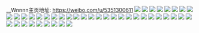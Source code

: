 __Wnnnn主页地址: https://weibo.com/u/5351300611 
![](https://wx4.sinaimg.cn/mw2000/005Q9vKbly1h94eafn0rhj30zu25oqms.jpg) 
![](https://wx4.sinaimg.cn/mw2000/005Q9vKbly1h949mhvnmwj32dc35snpe.jpg) 
![](https://wx4.sinaimg.cn/mw2000/005Q9vKbly1h87bhtahkxj30u0140qas.jpg) 
![](https://wx4.sinaimg.cn/mw2000/005Q9vKbly1h87bkgrulrj30u0140q43.jpg) 
![](https://wx4.sinaimg.cn/mw2000/005Q9vKbly1h87blx67gsj30u01hek1m.jpg) 
![](https://wx4.sinaimg.cn/mw2000/005Q9vKbly1h87bkr5okij30tw1h4k3j.jpg) 
![](https://wx4.sinaimg.cn/mw2000/005Q9vKbly1h87bu15sjmj30u0140alc.jpg) 
![](https://wx4.sinaimg.cn/mw2000/005Q9vKbly1h87bsja8o5j30u0140qcf.jpg) 
![](https://wx4.sinaimg.cn/mw2000/005Q9vKbly1h87bu1c1m8j30u014047t.jpg) 
![](https://wx4.sinaimg.cn/mw2000/005Q9vKbly1h87bk1hkqzj313u0tutqh.jpg) 
![](https://wx4.sinaimg.cn/mw2000/005Q9vKbly1h87bu0xm65j30u01hencf.jpg) 
![](https://wx4.sinaimg.cn/mw2000/005Q9vKbly1h87bu1l7flj30u01he7s5.jpg) 
![](https://wx4.sinaimg.cn/mw2000/005Q9vKbly1h87bu1wf3hj30u0140tld.jpg) 
![](https://wx4.sinaimg.cn/mw2000/005Q9vKbly1h87bu24125j30u0140qhh.jpg) 
![](https://wx4.sinaimg.cn/mw2000/005Q9vKbly1h87bu2cywdj30u0140dvg.jpg) 
![](https://wx4.sinaimg.cn/mw2000/005Q9vKbly1h87bu2k0w7j313u0tunag.jpg) 
![](https://wx4.sinaimg.cn/mw2000/005Q9vKbly1h87bu2qtz4j30u0140k1q.jpg) 
![](https://wx4.sinaimg.cn/mw2000/005Q9vKbly1h87bu3ah3pj31he0u0h75.jpg) 
![](https://wx4.sinaimg.cn/mw2000/005Q9vKbly1h87bs43cftj30q00yowml.jpg) 
![](https://wx4.sinaimg.cn/mw2000/005Q9vKbly1h87bs5avqhj30u0140qg9.jpg) 
![](https://wx4.sinaimg.cn/mw2000/005Q9vKbly1h7wnu2b862j30u01n20z5.jpg) 
![](https://wx4.sinaimg.cn/mw2000/005Q9vKbly1h7pxdxtzl4j314a14a48j.jpg) 
![](https://wx4.sinaimg.cn/mw2000/005Q9vKbly1h7pxdwsig5j335s35sb2c.jpg) 
![](https://wx4.sinaimg.cn/mw2000/005Q9vKbly1h7pxhzfj9gj335s35skjn.jpg) 
![](https://wx4.sinaimg.cn/mw2000/005Q9vKbly1h7pxgj0y7vj31fl2e0b29.jpg) 
![](https://wx4.sinaimg.cn/mw2000/005Q9vKbly1h7pxgjl90rj316w1zix48.jpg) 
![](https://wx4.sinaimg.cn/mw2000/005Q9vKbly1h7pxhxnowyj31ls2en7wh.jpg) 
![](https://wx4.sinaimg.cn/mw2000/005Q9vKbly1h7gsdujbhsj33402c07wk.jpg) 
![](https://wx4.sinaimg.cn/mw2000/005Q9vKbly1h67aueuyqvj30u0140abl.jpg) 
![](https://wx4.sinaimg.cn/mw2000/005Q9vKbly1h67aufk304j30u00u0n4a.jpg) 
![](https://wx4.sinaimg.cn/mw2000/005Q9vKbly1h95koop2w2j30u00u0ahe.jpg) 
![](https://wx4.sinaimg.cn/mw2000/005Q9vKbly1h5lnx1aixsj320f2ol7wi.jpg) 
![](https://wx4.sinaimg.cn/mw2000/005Q9vKbly1h5lnx266rkj327j2y1npd.jpg) 
![](https://wx4.sinaimg.cn/mw2000/005Q9vKbly1h5lnx00vwwj31lx2581ky.jpg) 
![](https://wx4.sinaimg.cn/mw2000/005Q9vKbly1h5lnynr9g9j30mh0u0agt.jpg) 
![](https://wx4.sinaimg.cn/mw2000/005Q9vKbly1h5lnx8yxy1j30lj0spdom.jpg) 
![](https://wx4.sinaimg.cn/mw2000/005Q9vKbly1h5hoqr79v7j3340340e82.jpg) 
![](https://wx4.sinaimg.cn/mw2000/005Q9vKbly1h4r7icnkl2j32dc35su0z.jpg) 
![](https://wx4.sinaimg.cn/mw2000/005Q9vKbly1h4r7if8klhj324i2u17wj.jpg) 
![](https://wx4.sinaimg.cn/mw2000/005Q9vKbly1h4r7k5pqmfj30u2142dwn.jpg) 
![](https://wx4.sinaimg.cn/mw2000/005Q9vKbly1h4r7ifqn27j30wi1n1tpr.jpg) 
![](https://wx4.sinaimg.cn/mw2000/005Q9vKbly1h4r7igagagj30wi1o9apb.jpg) 
